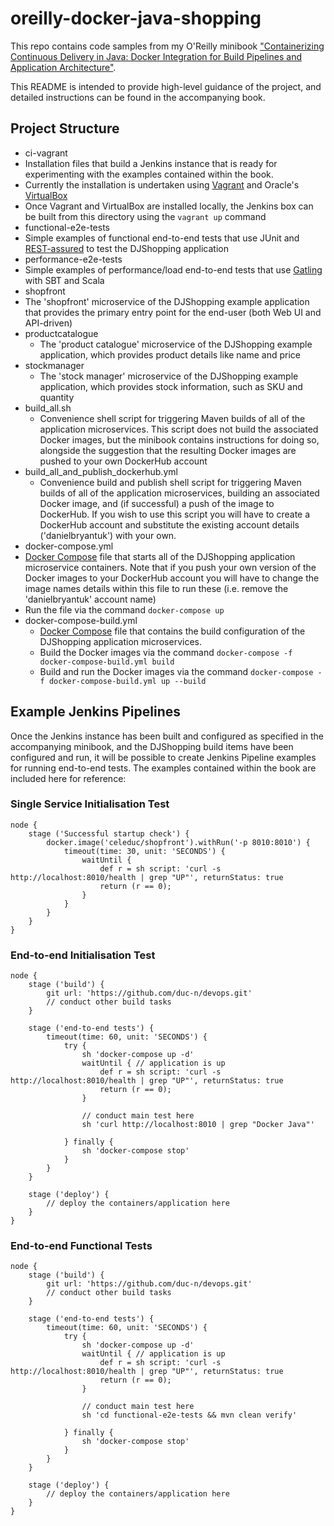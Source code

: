 # oreilly-docker-java-shopping
This repo contains code samples from my O'Reilly minibook ["Containerizing Continuous Delivery in Java: Docker Integration for Build Pipelines and Application Architecture"](https://www.nginx.com/resources/library/containerizing-continuous-delivery-java/).

This README is intended to provide high-level guidance of the project, and detailed instructions can be found in the accompanying book.

## Project Structure

* ci-vagrant
 * Installation files that build a Jenkins instance that is ready for experimenting with the examples contained within the book.
 * Currently the installation is undertaken using [Vagrant](https://www.vagrantup.com/) and Oracle's [VirtualBox](https://www.virtualbox.org/)
 * Once Vagrant and VirtualBox are installed locally, the Jenkins box can be built from this directory using the `vagrant up` command
* functional-e2e-tests
 * Simple examples of functional end-to-end tests that use JUnit and [REST-assured](http://rest-assured.io/) to test the DJShopping application
* performance-e2e-tests
 * Simple examples of performance/load end-to-end tests that use [Gatling](http://gatling.io/#/) with SBT and Scala
* shopfront
 * The 'shopfront' microservice of the DJShopping example application that provides the primary entry point for the end-user (both Web UI and API-driven)
* productcatalogue
  * The 'product catalogue' microservice of the DJShopping example application, which provides product details like name and price
* stockmanager
  * The 'stock manager' microservice of the DJShopping example application, which provides stock information, such as SKU and quantity
* build_all.sh
  * Convenience shell script for triggering Maven builds of all of the application microservices. This script does not build the associated Docker images, but the minibook contains instructions for doing so, alongside the suggestion that the resulting Docker images are pushed to your own DockerHub account
* build_all_and_publish_dockerhub.yml
  * Convenience build and publish shell script for triggering Maven builds of all of the application microservices, building an associated Docker image, and (if successful) a push of the image to DockerHub. If you wish to use this script you will have to create a DockerHub account and substitute the existing account details ('danielbryantuk') with your own.
* docker-compose.yml
 * [Docker Compose](https://docs.docker.com/compose/) file that starts all of the DJShopping application microservice containers. Note that if you push your own version of the Docker images to your DockerHub account you will have to change the image names details within this file to run these (i.e. remove the 'danielbryantuk' account name)
 * Run the file via the command `docker-compose up`
* docker-compose-build.yml
  * [Docker Compose](https://docs.docker.com/compose/) file that contains the build configuration of the DJShopping application microservices.
  * Build the Docker images via the command `docker-compose -f docker-compose-build.yml build`
  * Build and run the Docker images via the command `docker-compose -f docker-compose-build.yml up --build`

## Example Jenkins Pipelines

Once the Jenkins instance has been built and configured as specified in the accompanying minibook, and the DJShopping build items have been configured and run, it will be possible to create Jenkins Pipeline examples for running end-to-end tests. The examples contained within the book are included here for reference:

### Single Service Initialisation Test

```
node {
    stage ('Successful startup check') {
        docker.image('celeduc/shopfront').withRun('-p 8010:8010') {
            timeout(time: 30, unit: 'SECONDS') {
                waitUntil {
                    def r = sh script: 'curl -s http://localhost:8010/health | grep "UP"', returnStatus: true
                    return (r == 0);
                }
            }
        }
    }
}
```

### End-to-end Initialisation Test

```
node {
    stage ('build') {
        git url: 'https://github.com/duc-n/devops.git'
        // conduct other build tasks
    }

    stage ('end-to-end tests') {
        timeout(time: 60, unit: 'SECONDS') {
            try {
                sh 'docker-compose up -d'
                waitUntil { // application is up
                    def r = sh script: 'curl -s http://localhost:8010/health | grep "UP"', returnStatus: true
                    return (r == 0);
                }

                // conduct main test here
                sh 'curl http://localhost:8010 | grep "Docker Java"'

            } finally {
                sh 'docker-compose stop'
            }
        }
    }

    stage ('deploy') {
        // deploy the containers/application here
    }
}
```

### End-to-end Functional Tests
```
node {
    stage ('build') {
        git url: 'https://github.com/duc-n/devops.git'
        // conduct other build tasks
    }

    stage ('end-to-end tests') {
        timeout(time: 60, unit: 'SECONDS') {
            try {
                sh 'docker-compose up -d'
                waitUntil { // application is up
                    def r = sh script: 'curl -s http://localhost:8010/health | grep "UP"', returnStatus: true
                    return (r == 0);
                }

                // conduct main test here
                sh 'cd functional-e2e-tests && mvn clean verify'

            } finally {
                sh 'docker-compose stop'
            }
        }
    }

    stage ('deploy') {
        // deploy the containers/application here
    }
}
```
